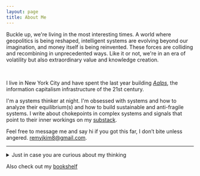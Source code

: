 ```yaml
---
layout: page
title: About Me
---
```


<p class="message">
Buckle up, we're living in the most interesting times. A world where geopolitics is being reshaped, intelligent systems are evolving beyond our imagination, and money itself is being reinvented. These forces are colliding and recombining in unprecedented ways. Like it or not, we're in an era of volatility but also extraordinary value and knowledge creation.
</p>
<br>

I live in New York City and have spent the last year building [*Aalps*](https://www.aalpslabs.com), the information capitalism infrastructure of the 21st century.

I'm a systems thinker at night. I'm obsessed with systems and how to analyze their equilibrium(s) and how to build sustainable and anti-fragile systems. I write about chokepoints in complex systems and signals that point to their inner workings on my [substack](https://signalsands.substack.com/).


Feel free to message me and say hi if you got this far, I don’t bite unless angered. remyjkim8@gmail.com.

---
<details>
<summary>Just in case you are curious about my thinking</summary>
The following questions are ones that I regularly ask myself: 
1. What trade-offs am I willing to make?
2. Why am I engaging in this? Where in my hierarchy of goals is this cause located?
3. Where do we find happiness from
4. How does one build trust with another or destroy it
5. Where is it that would bring out the best of me?
6. How does one foster and maintian a firm grounding that withstands circumstances?
7. New Room near a forest: better air or more bugs?
8. How will today be remembered as? To me? To other?
9. What am I capable of?
10. When should I be flexible and let go of my convictions
11. How do we extract signal from noise amid floods of information? What glasses need we put on?
12. What does it take to be a more humorous, entertaining person?
13. What defines a founder? A great one that builds a one-in-ten-thousand company?
14. Will my generation ever witness a major war in our lives?
15. Will global trade ever be settled in crypto in the near future?
16. When is sincerity fully delivered/communicated from one mind to another? Or is it just false hope?
17. What will be the invariant for the next 30 years? Variants?
18. What constitutes a brilliant persuader, or a great visionary?
19. What does it mean to own something? Someone, idea? capital, memory, share of a company? crypto? time?
20. Why do people scam others even when they are directly benefiting?
21. Is leverage always better off?
22. How does one become an independent consumer of news and social media without falling prey to it? More fact-checking? or simply reducing one's exposure to them?
23. how are token staking and bonds fundamentally different?
24. How do I perceive the current self? What do I want myself to be? What does it take to have full control of my brain? my habits? my thoughts? my reactions?
25. Why do I repeat downloading and deleting the instagram app?
26. To what extent does geopolitics determine a nation's futures?
27. Why would anyone want to overhal/transform one's identity?
28. How can I ever be adequately appreciative or grateful? How about when it is already transactional?
29. What adjective do I want my name to be?
30. What quality (or qualities) maketh a man superhuman?
31. Can antifragility ever be artificially designed?
32. One's definition of success vs one's constructed meaning in life? Are they equivalent? Can each be measured?
33. How do I mechanically remove negative associations existing in my visual cortex?
34. Do I have all the answers already? Am I every ready enough?
35. Questions about questions?
36. Am I still afraid to put myself out there? to make enemies?
37. Is it true that actions speak louder than words? How do words gain power that transcends circumstances and actions? Money speaks? Markets talk?
38. Is consensus closer to the truth?
39. Is "the life of questioning" consistently beneficial?
40. Is there a way to measure my self-honesty? How do I hold myself accountable for not being honest?
41. What are the lenses through which I perceive signals? Which k-v cache do I access most frequently?
42. How vulnerable does on become when experiencing deficiency? Is deficiency absolute? relative? mental? Are adversity, loneliness or solitude deficiencies?
43. Does programmable money strengthen or mitigate reflexivity? How does the interplay among signal (obeservation), perception (world model) and action influence this process?

</details>

Also check out my [bookshelf](bookshelf.md)

<!-- <small>
Proud alumni of [Seoul National University](https://en.snu.ac.kr/) where I was fortunate to study control systems, computer systems and financial systems.

<small>
I'm currently on a leave from my graduate studies at [UPenn](https://www.upenn.edu/) where I studied computer science. -->



